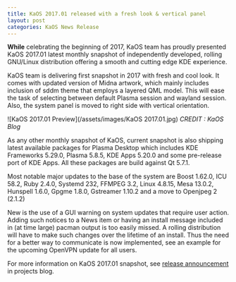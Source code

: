 ```yaml
---
title: KaOS 2017.01 released with a fresh look & vertical panel
layout: post
categories: KaOS News Release
---
```


**While** celebrating the beginning of 2017, KaOS team has proudly presented KaOS 2017.01 latest monthly snapshot of independently developed, rolling GNU/Linux distribution offering a smooth and cutting edge KDE experience.

KaOS team is delivering first snapshot in 2017 with fresh and cool look. It comes with updated version of Midna artwork, which mainly includes inclusion of sddm theme that employs a layered QML model. This will ease the task of selecting between default Plasma session and wayland session. Also, the system panel is moved to right side with vertical orientation.

![KaOS 2017.01 Preview](/assets/images/KaOS 2017.01.jpg)
*CREDIT : KaOS Blog*

As any other monthly snapshot of KaOS, current snapshot is also shipping latest available packages for Plasma Desktop which includes KDE Frameworks 5.29.0, Plasma 5.8.5, KDE Apps 5.20.0 and some pre-release port of KDE Apps. All these packages are build against Qt 5.7.1.

Most notable major updates to the base of the system are Boost 1.62.0, ICU 58.2, Ruby 2.4.0, Systemd 232, FFMPEG 3.2, Linux 4.8.15, Mesa 13.0.2, Hunspell 1.6.0, Gpgme 1.8.0, Gstreamer 1.10.2 and a move to Openjpeg 2 (2.1.2)

<div class="blockquote">New is the use of a GUI warning on system updates that require user action. Adding such notices to a News item or having an install message included in (at time large) pacman output is too easily missed. A rolling distribution will have to make such changes over the lifetime of an install. Thus the need for a better way to communicate is now implemented, see an example for the upcoming OpenVPN update for all users.</div>

For more information on KaOS 2017.01 snapshot, see [release announcement](https://kaosx.us/news/2017/kaos01/) in projects blog. 